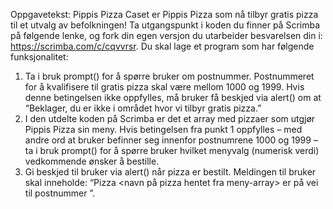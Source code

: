 Oppgavetekst: Pippis Pizza
Caset er Pippis Pizza som nå tilbyr gratis pizza til et utvalg av befolkningen! Ta utgangspunkt i koden
du finner på Scrimba på følgende lenke, og fork din egen versjon du utarbeider besvarelsen din i:
https://scrimba.com/c/cqvvrsr. Du skal lage et program som har følgende funksjonalitet:
1. Ta i bruk prompt() for å spørre bruker om postnummer. Postnummeret for å kvalifisere til
gratis pizza skal være mellom 1000 og 1999. Hvis denne betingelsen ikke oppfylles, må
bruker få beskjed via alert() om at “Beklager, du er ikke i området hvor vi tilbyr gratis
pizza.”
2. I den utdelte koden på Scrimba er det et array med pizzaer som utgjør Pippis Pizza sin meny.
Hvis betingelsen fra punkt 1 oppfylles – med andre ord at bruker befinner seg innenfor
postnumrene 1000 og 1999 – ta i bruk prompt() for å spørre bruker hvilket menyvalg
(numerisk verdi) vedkommende ønsker å bestille.
3. Gi beskjed til bruker via alert() når pizza er bestilt. Meldingen til bruker skal inneholde:
“Pizza <navn på pizza hentet fra meny-array> er på vei til postnummer <postnummer>”.
